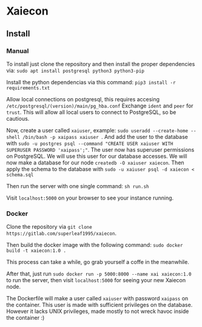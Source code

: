 # Xaiecon

## Install
### Manual
To install just clone the repository and then install the proper dependencies via:
`sudo apt install postgresql python3 python3-pip`

Install the python dependencias via this command:
`pip3 install -r requirements.txt`

Allow local connections on postgresql, this requires accesing `/etc/postgresql/(version)/main/pg_hba.conf`
Exchange `ident` and `peer` for `trust`. This will allow all local users to connect to PostgreSQL, so be cautious.

Now, create a user called `xaiuser`, example: `sudo useradd --create-home --shell /bin/bash -p xaipass xaiuser
`. And add the user to the database with `sudo -u postgres psql --command "CREATE USER xaiuser WITH SUPERUSER PASSWORD 'xaipass';"`. The user now has superuser permissions on PostgreSQL. We will use this user for our database accesses. We will now make a database for our node `createdb -O xaiuser xaiecon`. Then apply the schema to the database with `sudo -u xaiuser psql -d xaiecon < schema.sql`

Then run the server with one single command:
`sh run.sh`

Visit `localhost:5000` on your browser to see your instance running.

### Docker
Clone the repository via `git clone https://gitlab.com/superleaf1995/xaiecon`.

Then build the docker image with the following command: `sudo docker build -t xaiecon:1.0 .`

This process can take a while, go grab yourself a coffe in the meanwhile.

After that, just run `sudo docker run -p 5000:8000 --name xai xaiecon:1.0` to run the server, then visit `localhost:5000` for seeing your new Xaiecon node.

The Dockerfile will make a user called `xaiuser` with password `xaipass` on the container. This user is made with sufficient privileges on the database. However it lacks UNIX privileges, made mostly to not wreck havoc inside the container :)
